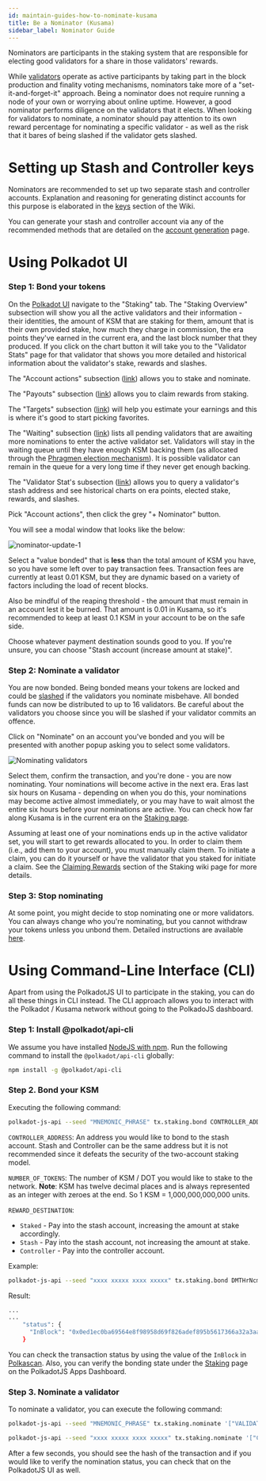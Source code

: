 ```yaml
---
id: maintain-guides-how-to-nominate-kusama
title: Be a Nominator (Kusama)
sidebar_label: Nominator Guide
---
```


Nominators are participants in the staking system that are responsible for electing good validators
for a share in those validators' rewards.

While [validators][] operate as active participants by taking part in the block production and
finality voting mechanisms, nominators take more of a "set-it-and-forget-it" approach. Being a
nominator does not require running a node of your own or worrying about online uptime. However, a
good nominator performs diligence on the validators that it elects. When looking for validators to
nominate, a nominator should pay attention to its own reward percentage for nominating a specific
validator - as well as the risk that it bares of being slashed if the validator gets slashed.

# Setting up Stash and Controller keys

Nominators are recommended to set up two separate stash and controller accounts. Explanation and
reasoning for generating distinct accounts for this purpose is elaborated in the [keys][] section of
the Wiki.

You can generate your stash and controller account via any of the recommended methods that are
detailed on the [account generation][] page.

# Using Polkadot UI

### Step 1: Bond your tokens

On the [Polkadot UI](https://polkadot.js.org/apps) navigate to the "Staking" tab. The "Staking
Overview" subsection will show you all the active validators and their information - their
identities, the amount of KSM that are staking for them, amount that is their own provided stake,
how much they charge in commission, the era points they've earned in the current era, and the last
block number that they produced. If you click on the chart button it will take you to the "Validator
Stats" page for that validator that shows you more detailed and historical information about the
validator's stake, rewards and slashes.

The "Account actions" subsection ([link](https://polkadot.js.org/apps/#/staking/actions)) allows you
to stake and nominate.

The "Payouts" subsection ([link](https://polkadot.js.org/apps/#/staking/payouts)) allows you to
claim rewards from staking.

The "Targets" subsection ([link](https://polkadot.js.org/apps/#/staking/targets)) will help you
estimate your earnings and this is where it's good to start picking favorites.

The "Waiting" subsection ([link](https://polkadot.js.org/apps/#/staking/waiting)) lists all pending
validators that are awaiting more nominations to enter the active validator set. Validators will
stay in the waiting queue until they have enough KSM backing them (as allocated through the
[Phragmen election mechanism](https://wiki.polkadot.network/docs/en/learn-phragmen)). It is possible
validator can remain in the queue for a very long time if they never get enough backing.

The "Validator Stat's subsection ([link](https://polkadot.js.org/apps/#/staking/query)) allows you
to query a validator's stash address and see historical charts on era points, elected stake,
rewards, and slashes.

Pick "Account actions", then click the grey "+ Nominator" button.

You will see a modal window that looks like the below:

![nominator-update-1](assets/nominator-update-1.png)

Select a "value bonded" that is **less** than the total amount of KSM you have, so you have some
left over to pay transaction fees. Transaction fees are currently at least 0.01 KSM, but they are
dynamic based on a variety of factors including the load of recent blocks.

Also be mindful of the reaping threshold - the amount that must remain in an account lest it be
burned. That amount is 0.01 in Kusama, so it's recommended to keep at least 0.1 KSM in your account
to be on the safe side.

Choose whatever payment destination sounds good to you. If you're unsure, you can choose "Stash
account (increase amount at stake)".

### Step 2: Nominate a validator

You are now bonded. Being bonded means your tokens are locked and could be
[slashed](learn-staking#slashing) if the validators you nominate misbehave. All bonded funds can now
be distributed to up to 16 validators. Be careful about the validators you choose since you will be
slashed if your validator commits an offence.

Click on "Nominate" on an account you've bonded and you will be presented with another popup asking
you to select some validators.

![Nominating validators](/img/NPoS/nominate.png)

Select them, confirm the transaction, and you're done - you are now nominating. Your nominations
will become active in the next era. Eras last six hours on Kusama - depending on when you do this,
your nominations may become active almost immediately, or you may have to wait almost the entire six
hours before your nominations are active. You can check how far along Kusama is in the current era
on the [Staking page](https://polkadot.js.org/apps/#/staking).

Assuming at least one of your nominations ends up in the active validator set, you will start to get
rewards allocated to you. In order to claim them (i.e., add them to your account), you must manually
claim them. To initiate a claim, you can do it yourself or have the validator that you staked for
initiate a claim. See the [Claiming Rewards](learn-staking#claiming-rewards) section of the Staking
wiki page for more details.

### Step 3: Stop nominating

At some point, you might decide to stop nominating one or more validators. You can always change who
you're nominating, but you cannot withdraw your tokens unless you unbond them. Detailed instructions
are available [here](maintain-guides-how-to-unbond).

# Using Command-Line Interface (CLI)

Apart from using the PolkadotJS UI to participate in the staking, you can do all these things in CLI
instead. The CLI approach allows you to interact with the Polkadot / Kusama network without going to
the PolkadoJS dashboard.

### Step 1: Install @polkadot/api-cli

We assume you have installed [NodeJS with npm](https://nodejs.org). Run the following command to
install the `@polkadot/api-cli` globally:

```bash
npm install -g @polkadot/api-cli
```

### Step 2. Bond your KSM

Executing the following command:

```bash
polkadot-js-api --seed "MNEMONIC_PHRASE" tx.staking.bond CONTROLLER_ADDRESS NUMBER_OF_TOKENS REWARD_DESTINATION --ws WEBSOCKET_ENDPOINT
```

`CONTROLLER_ADDRESS`: An address you would like to bond to the stash account. Stash and Controller
can be the same address but it is not recommended since it defeats the security of the two-account
staking model.

`NUMBER_OF_TOKENS`: The number of KSM / DOT you would like to stake to the network. **Note**: KSM
has twelve decimal places and is always represented as an integer with zeroes at the end. So 1 KSM =
1,000,000,000,000 units.

`REWARD_DESTINATION`:

- `Staked` - Pay into the stash account, increasing the amount at stake accordingly.
- `Stash` - Pay into the stash account, not increasing the amount at stake.
- `Controller` - Pay into the controller account.

Example:

```bash
polkadot-js-api --seed "xxxx xxxxx xxxx xxxxx" tx.staking.bond DMTHrNcmA8QbqRS4rBq8LXn8ipyczFoNMb1X4cY2WD9tdBX 1000000000000 Staked --ws wss://kusama-rpc.polkadot.io/
```

Result:

```bash
...
...
    "status": {
      "InBlock": "0x0ed1ec0ba69564e8f98958d69f826adef895b5617366a32a3aa384290e98514e"
    }
```

You can check the transaction status by using the value of the `InBlock` in
[Polkascan](https://polkascan.io/pre/kusama). Also, you can verify the bonding state under the
[Staking](https://polkadot.js.org/apps/#/staking/actions) page on the PolkadotJS Apps Dashboard.

### Step 3. Nominate a validator

To nominate a validator, you can execute the following command:

```bash
polkadot-js-api --seed "MNEMONIC_PHRASE" tx.staking.nominate '["VALIDATOR_ADDRESS"]' --ws WS_ENDPOINT
```

```bash
polkadot-js-api --seed "xxxx xxxxx xxxx xxxxx" tx.staking.nominate '["CmD9vaMYoiKe7HiFnfkftwvhKbxN9bhyjcDrfFRGbifJEG8","E457XaKbj2yTB2URy8N4UuzmyuFRkcdxYs67UvSgVr7HyFb"]' --ws wss://kusama-rpc.polkadot.io/
```

After a few seconds, you should see the hash of the transaction and if you would like to verify the
nomination status, you can check that on the PolkadotJS UI as well.

[validators]: maintain-guides-how-to-validate-kusama
[keys]: learn-keys#controller-and-stash-keys
[account generation]: learn-account-generation
